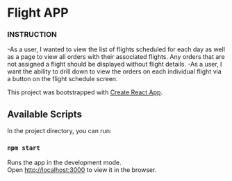 # Flight APP 


### INSTRUCTION
-As a user, I wanted to view the list of flights scheduled for each day as well as a page to
view all orders with their associated flights. Any orders that are not assigned a flight should
be displayed without flight details.
-As a user, I want the ability to drill down to view the orders on each individual flight via a button on
the flight schedule screen.

This project was bootstrapped with [Create React App](https://github.com/facebook/create-react-app).

## Available Scripts

In the project directory, you can run:

### `npm start`

Runs the app in the development mode.\
Open [http://localhost:3000](http://localhost:3000) to view it in the browser.

